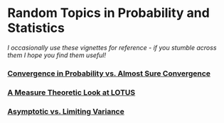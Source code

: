 # Random Topics in Probability and Statistics

*I occasionally use these vignettes for reference - if you stumble across them I hope you find them useful!*

### [Convergence in Probability vs. Almost Sure Convergence](pages/rv_convergence.md)

### [A Measure Theoretic Look at LOTUS](pages/lotus_measure.md)

### [Asymptotic vs. Limiting Variance](pages/asymp_vs_limit_var.md)

